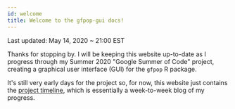 ```yaml
---
id: welcome
title: Welcome to the gfpop-gui docs!
---
```


Last updated: May 14, 2020 ~ 21:00 EST

Thanks for stopping by. I will be keeping this website up-to-date as I progress through my Summer 2020 "Google Summer of Code" project, creating a graphical user interface (GUI) for the `gfpop` R package.

It's still very early days for the project so, for now, this website just contains the [project timeline](timeline/intro_timeline), which is essentially a week-to-week blog of my progress.
